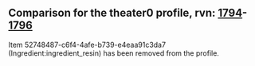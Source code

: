 ## Comparison for the theater0 profile, rvn: [1794](https://github.com/PRO100KatYT/FortniteProfileRevisions/tree/main/profiles/theater0/1794%20theater0.json)-[1796](https://github.com/PRO100KatYT/FortniteProfileRevisions/tree/main/profiles/theater0/1796%20theater0.json)

Item 52748487-c6f4-4afe-b739-e4eaa91c3da7 (Ingredient:ingredient_resin) has been removed from the profile.
<br><br>
